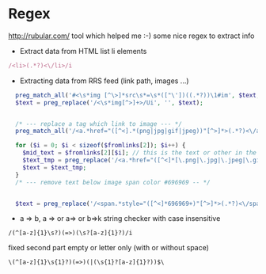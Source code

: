 Regex 
=====
http://rubular.com/ tool which helped me :-)
some nice regex to extract info


+ Extract data from HTML list li elements
```ruby
/<li>(.*?)<\/li>/i
```

+ Extracting data from RRS feed (link path, images ...)
```php
  preg_match_all('#<\s*img [^\>]*src\s*=\s*(["\'])((.*?))\1#im', $text, $fromimg);
  $text = preg_replace('/<\s*img[^>]+>/Ui', '', $text);


  /* --- replace a tag which link to image --- */
  preg_match_all('/<a.*href="([^<].*(png|jpg|gif|jpeg))"[^>]*>(.*?)<\/a>/im', $text, $fromlinks);

  for ($i = 0; $i < sizeof($fromlinks[2]); $i++) {
    $mid_text = $fromlinks[2][$i]; // this is the text or other in the middle of link which link to image
    $text_tmp = preg_replace('/<a.*href="([^<]*[\.png|\.jpg|\.jpeg|\.gif]+)"[^>]*>(.*?)<\/a>/im', $mid_text, $text, 1);
    $text = $text_tmp;
  }
  /* --- remove text below image span color #696969 -- */


  $text = preg_replace('/<span.*style="([^<]*696969+)"[^>]*>(.*?)<\/span>/im', "", $text);
```

+ a => b, a => or a=> or b=>k string checker with case insensitive

```
/(^[a-z]{1}\s?)(=>)(\s?[a-z]{1}?)/i
```
fixed second part empty or letter only (with or without space)

```
\(^[a-z]{1}\s{1}?)(=>)(|(\s{1}?[a-z]{1}?))$\
```
